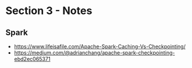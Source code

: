 # Section 3 - Notes

## Spark

- https://www.lifeisafile.com/Apache-Spark-Caching-Vs-Checkpointing/
- https://medium.com/@adrianchang/apache-spark-checkpointing-ebd2ec065371
